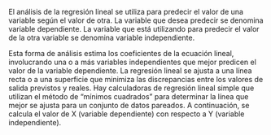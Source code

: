 El análisis de la regresión lineal se utiliza para predecir el valor de una variable según el valor de otra. La variable que desea predecir se denomina variable dependiente. La variable que está utilizando para predecir el valor de la otra variable se denomina variable independiente.

Esta forma de análisis estima los coeficientes de la ecuación lineal, involucrando una o a más variables independientes que mejor predicen el valor de la variable dependiente. La regresión lineal se ajusta a una línea recta o a una superficie que minimiza las discrepancias entre los valores de salida previstos y reales. Hay calculadoras de regresión lineal simple que utilizan el método de “mínimos cuadrados” para determinar la línea que mejor se ajusta para un conjunto de datos pareados. A continuación, se calcula el valor de X (variable dependiente) con respecto a Y (variable independiente).
